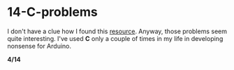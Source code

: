 # 14-C-problems

I don't have a clue how I found this [resource](https://www.lix.polytechnique.fr/~liberti/public/computing/prog/c/C/PROBLEMS/problems.html). Anyway, those problems seem quite interesting. I've used **С** only a couple of times in my life in developing nonsense for Arduino.


**4/14**

